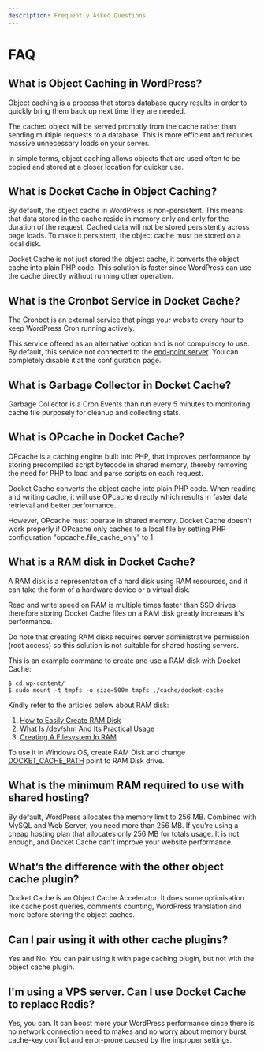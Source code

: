 ```yaml
---
description: Frequently Asked Questions
---
```


# FAQ

## What is Object Caching in WordPress?

Object caching is a process that stores database query results in order to quickly bring them back up next time they are needed.

The cached object will be served promptly from the cache rather than sending multiple requests to a database. This is more efficient and reduces massive unnecessary loads on your server.

In simple terms, object caching allows objects that are used often to be copied and stored at a closer location for quicker use.

## What is Docket Cache in Object Caching?

By default, the object cache in WordPress is non-persistent. This means that data stored in the cache reside in memory only and only for the duration of the request. Cached data will not be stored persistently across page loads. To make it persistent, the object cache must be stored on a local disk.

Docket Cache is not just stored the object cache, it converts the object cache into plain PHP code. This solution is faster since WordPress can use the cache directly without running other operation.

## What is the Cronbot Service in Docket Cache?

The Cronbot is an external service that pings your website every hour to keep WordPress Cron running actively.

This service offered as an alternative option and is not compulsory to use. By default, this service not connected to the [end-point server](https://cronbot.docketcache.com). You can completely disable it at the configuration page.

## What is Garbage Collector in Docket Cache?

Garbage Collector is a Cron Events than run every 5 minutes to monitoring cache file purposely for cleanup and collecting stats.

## What is OPcache in Docket Cache?

OPcache is a caching engine built into PHP, that improves performance by storing precompiled script bytecode in shared memory, thereby removing the need for PHP to load and parse scripts on each request.

Docket Cache converts the object cache into plain PHP code. When reading and writing cache, it will use OPcache directly which results in faster data retrieval and better performance.

However, OPcache must operate in shared memory. Docket Cache doesn't work properly if OPcache only caches to a local file by setting PHP configuration "opcache.file\_cache\_only" to 1.

## What is a RAM disk in Docket Cache?

A RAM disk is a representation of a hard disk using RAM resources, and it can take the form of a hardware device or a virtual disk.

Read and write speed on RAM is multiple times faster than SSD drives therefore storing Docket Cache files on a RAM disk greatly increases it's performance.

Do note that creating RAM disks requires server administrative permission (root access) so this solution is not suitable for shared hosting servers.

This is an example command to create and use a RAM disk with Docket Cache:

```
$ cd wp-content/
$ sudo mount -t tmpfs -o size=500m tmpfs ./cache/docket-cache
```

Kindly refer to the articles below about RAM disk:

1. [How to Easily Create RAM Disk](https://www.linuxbabe.com/command-line/create-ramdisk-linux)
2. [What Is /dev/shm And Its Practical Usage](https://www.cyberciti.biz/tips/what-is-devshm-and-its-practical-usage.html)
3. [Creating A Filesystem In RAM](https://www.cyberciti.biz/faq/howto-create-linux-ram-disk-filesystem/)

To use it in Windows OS, create RAM Disk and change [DOCKET\_CACHE\_PATH](https://docs.docketcache.com/configuration#docket\_cache\_path) point to RAM Disk drive.

## What is the minimum RAM required to use with shared hosting?

By default, WordPress allocates the memory limit to 256 MB. Combined with MySQL and Web Server, you need more than 256 MB. If you're using a cheap hosting plan that allocates only 256 MB for totals usage. It is not enough, and Docket Cache can't improve your website performance.

## What’s the difference with the other object cache plugin?

Docket Cache is an Object Cache Accelerator. It does some optimisation like cache post queries, comments counting, WordPress translation and more before storing the object caches.

## Can I pair using it with other cache plugins?

Yes and No. You can pair using it with page caching plugin, but not with the object cache plugin.

## I'm using a VPS server. Can I use Docket Cache to replace Redis?

Yes, you can. It can boost more your WordPress performance since there is no network connection need to makes and no worry about memory burst, cache-key conflict and error-prone caused by the improper settings.
